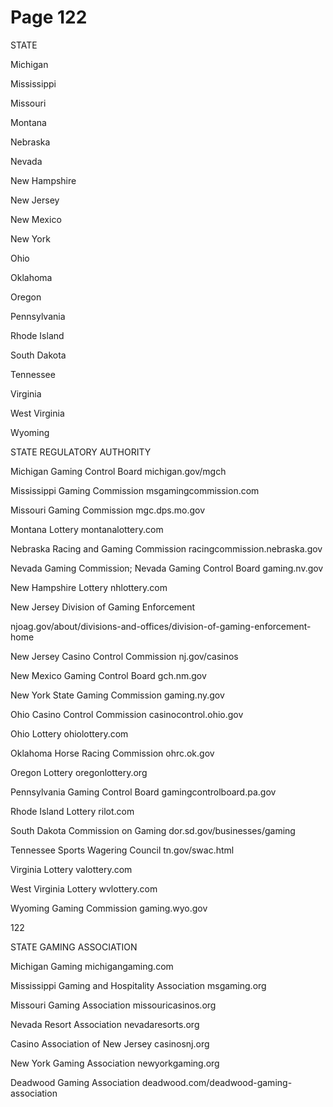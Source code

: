 # Page 122

STATE

Michigan

Mississippi

Missouri

Montana

Nebraska

Nevada

New Hampshire

New Jersey

New Mexico

New York

Ohio

Oklahoma

Oregon

Pennsylvania

Rhode Island

South Dakota

Tennessee

Virginia

West Virginia

Wyoming

STATE REGULATORY AUTHORITY

Michigan Gaming Control Board
michigan.gov/mgch

Mississippi Gaming Commission
msgamingcommission.com

Missouri Gaming Commission
mgc.dps.mo.gov

Montana Lottery
montanalottery.com

Nebraska Racing and Gaming Commission
racingcommission.nebraska.gov

Nevada Gaming Commission; Nevada Gaming Control Board
gaming.nv.gov

New Hampshire Lottery
nhlottery.com

New Jersey Division of Gaming Enforcement

njoag.gov/about/divisions-and-offices/division-of-gaming-enforcement-home

New Jersey Casino Control Commission
nj.gov/casinos

New Mexico Gaming Control Board
gch.nm.gov

New York State Gaming Commission
gaming.ny.gov

Ohio Casino Control Commission
casinocontrol.ohio.gov

Ohio Lottery
ohiolottery.com

Oklahoma Horse Racing Commission
ohrc.ok.gov

Oregon Lottery
oregonlottery.org

Pennsylvania Gaming Control Board
gamingcontrolboard.pa.gov

Rhode Island Lottery
rilot.com

South Dakota Commission on Gaming
dor.sd.gov/businesses/gaming

Tennessee Sports Wagering Council
tn.gov/swac.html

Virginia Lottery
valottery.com

West Virginia Lottery
wvlottery.com

Wyoming Gaming Commission
gaming.wyo.gov

122

STATE GAMING ASSOCIATION

Michigan Gaming
michigangaming.com

Mississippi Gaming and Hospitality Association
msgaming.org

Missouri Gaming Association
missouricasinos.org

Nevada Resort Association
nevadaresorts.org

Casino Association of New Jersey
casinosnj.org

New York Gaming Association
newyorkgaming.org

Deadwood Gaming Association
deadwood.com/deadwood-gaming-association

